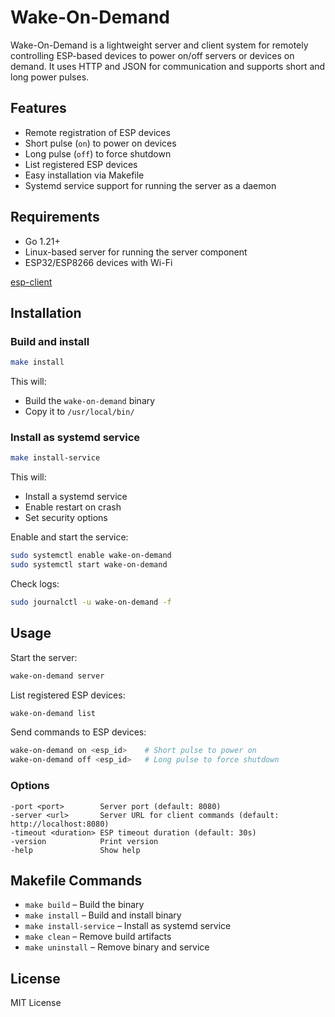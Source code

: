 # Wake-On-Demand

Wake-On-Demand is a lightweight server and client system for remotely controlling ESP-based devices to power on/off servers or devices on demand. It uses HTTP and JSON for communication and supports short and long power pulses.

## Features

- Remote registration of ESP devices
- Short pulse (`on`) to power on devices
- Long pulse (`off`) to force shutdown
- List registered ESP devices
- Easy installation via Makefile
- Systemd service support for running the server as a daemon

## Requirements

- Go 1.21+
- Linux-based server for running the server component
- ESP32/ESP8266 devices with Wi-Fi 

[esp-client](https://github.com/smileyfaceskobochka/wake-on-demand-esp/)

## Installation

### Build and install

```bash
make install
````

This will:

* Build the `wake-on-demand` binary
* Copy it to `/usr/local/bin/`

### Install as systemd service

```bash
make install-service
```

This will:

* Install a systemd service
* Enable restart on crash
* Set security options

Enable and start the service:

```bash
sudo systemctl enable wake-on-demand
sudo systemctl start wake-on-demand
```

Check logs:

```bash
sudo journalctl -u wake-on-demand -f
```

## Usage

Start the server:

```bash
wake-on-demand server
```

List registered ESP devices:

```bash
wake-on-demand list
```

Send commands to ESP devices:

```bash
wake-on-demand on <esp_id>    # Short pulse to power on
wake-on-demand off <esp_id>   # Long pulse to force shutdown
```

### Options

```
-port <port>        Server port (default: 8080)
-server <url>       Server URL for client commands (default: http://localhost:8080)
-timeout <duration> ESP timeout duration (default: 30s)
-version            Print version
-help               Show help
```

## Makefile Commands

* `make build` – Build the binary
* `make install` – Build and install binary
* `make install-service` – Install as systemd service
* `make clean` – Remove build artifacts
* `make uninstall` – Remove binary and service

## License

MIT License
